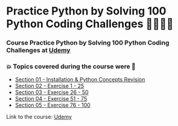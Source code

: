 # Practice Python by Solving 100 Python Coding Challenges 👨‍💻🐍🤖
### Course Practice Python by Solving 100 Python Coding Challenges at [Udemy](https://www.udemy.com/course/python-100-challenges/)
### :boom: Topics covered during the course were :rocket:
- [Section 01 - Installation & Python Concepts Revision](https://github.com/romulovieira777/Practice_Python_by_Solving_100_Python_Coding_Challenges/tree/main/Section_01_Installation_%26_Python_Concepts_Revision)
- [Section 02 - Exercise 1 - 25](https://github.com/romulovieira777/Practice_Python_by_Solving_100_Python_Coding_Challenges/tree/main/Section_02_Exercise_1_25)
- [Section 03 - Exercise 26 - 50](https://github.com/romulovieira777/Practice_Python_by_Solving_100_Python_Coding_Challenges/tree/main/Section_03_Exercise_26_50)
- [Section 04 - Exercise 51 - 75]()
- [Section 05 - Exercise 76 - 100]()

Link to the course: [Udemy](https://www.udemy.com/course/python-100-challenges/)
